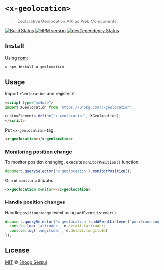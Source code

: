 # `<x-geolocation>`

> Declarative Geolocation API as Web Components.

[![Build Status](https://travis-ci.org/1000ch/x-geolocation.svg?branch=master)](https://travis-ci.org/1000ch/x-geolocation)
[![NPM version](https://badge.fury.io/js/x-geolocation.svg)](http://badge.fury.io/js/x-geolocation)
[![devDependency Status](https://david-dm.org/1000ch/x-geolocation/dev-status.svg)](https://david-dm.org/1000ch/x-geolocation?type=dev)

## Install

Using [npm](https://www.npmjs.org/package/x-geolocation):

```sh
$ npm install x-geolocation
```

## Usage

Import `XGeolocation` and register it.

```html
<script type="module">
import XGeolocation from 'https://unpkg.com/x-geolocation';

customElements.define('x-geolocation', XGeolocation);
</script>
```

Put `<x-geolocation>` tag.

```html
<x-geolocation></x-geolocation>
```

### Monitoring position change

To monitor position changing, execute `monitorPosition()` function.

```js
document.querySelector('x-geolocation').monitorPosition();
```

Or set `monitor` attribute.

```html
<x-geolocation monitor></x-geolocation>
```

### Handle position changes

Handle `positionchange` event using `addEventListener()`.

```js
document.querySelector('x-geolocation').addEventListener('positionchange', e => {
  console.log('latitude:', e.detail.latitude);
  console.log('longitude:', e.detail.longitude)
});
```

## License

[MIT](https://1000ch.mit-license.org) © [Shogo Sensui](https://github.com/1000ch)
